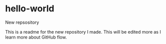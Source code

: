 # hello-world
New repsository 

This is a readme for the new repository I made. This will be edited more as I learn more about GitHub flow. 
